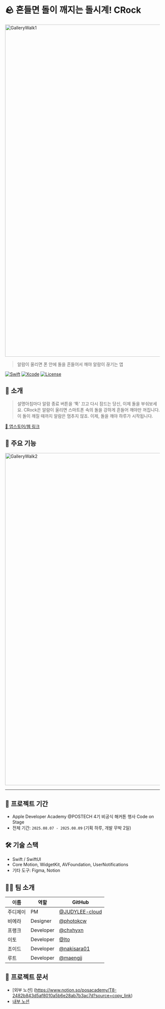 # 🪨 흔들면 돌이 깨지는 돌시계! CRock

<img width="1920" height="1080" alt="GalleryWalk1" src="https://github.com/user-attachments/assets/a76b05b0-8395-4cfb-bbbc-dd3e9ee32990" />

> 알람이 울리면 폰 안에 돌을 흔들어서 깨야 알람이 끊기는 앱

[![Swift](https://img.shields.io/badge/Swift-5.9-orange.svg)]()
[![Xcode](https://img.shields.io/badge/Xcode-15.0-blue.svg)]()
[![License](https://img.shields.io/badge/license-MIT-green.svg)]()


## 📱 소개

> 설명아침마다 알람 종료 버튼을 ‘툭' 끄고 다시 잠드는 당신, 이제 돌을 부숴보세요. CRock은 알람이 울리면 스마트폰 속의 돌을 강하게 흔들어 깨야만 꺼집니다. 이 돌이 깨질 때까지 알람은 멈추지 않죠. 이제, 돌을 깨야 하루가 시작됩니다.

[🔗 앱스토어/웹 링크](https://example.com)

## 🌟 주요 기능
<img width="1920" height="1080" alt="GalleryWalk2" src="https://github.com/user-attachments/assets/0f334b8d-6a02-450f-a0e3-b425dc4ac58c" />

---

## 📆 프로젝트 기간
-  Apple Developer Academy @POSTECH 4기 비공식 해커톤 행사 Code on Stage 
- 전체 기간: `2025.08.07 - 2025.08.09` (기획 하루, 개발 무박 2일)


## 🛠 기술 스택

- Swift / SwiftUI
- Core Motion, WidgetKit, AVFoundation, UserNotifications
- 기타 도구: Figma, Notion


## 🧑‍💻 팀 소개

| 이름 | 역할 | GitHub |
|------|------|--------|
| 주디제이 | PM | [@JUDYLEE-cloud](https://github.com/JUDYLEE-cloud) |
| 비에라 | Designer | [@photokcw](https://github.com/photokcw) |
| 프랭크 | Developer | [@chxhyxn](https://github.com/chxhyxn) |
| 이토 | Developer | [@Ito](https://github.com/changjaemun) |
| 조이드 | Developer | [@nakisara01](https://github.com/nakisara01) |
| 루트 | Developer | [@maengjj](https://github.com/maengjj) |


## 📎 프로젝트 문서
- [외부 노션] (https://www.notion.so/posacademy/T8-2482b843d5af8010a5b6e28ab7b3ac7d?source=copy_link)
- [내부 노션](https://www.notion.so/posacademy/NO-FRANK-2482b843d5af8095b452eb262f975e8b?source=copy_link)

